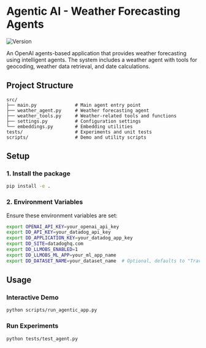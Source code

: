 # Agentic AI - Weather Forecasting Agents

![Version](https://img.shields.io/badge/version-0.1.0-blue.svg)

An OpenAI agents-based application that provides weather forecasting using intelligent agents. The system includes a weather agent with tools for geocoding, weather data retrieval, and date calculations.

## Project Structure

```text
src/
├── main.py              # Main agent entry point
├── weather_agent.py     # Weather forecasting agent
├── weather_tools.py     # Weather-related tools and functions
├── settings.py          # Configuration settings
└── embeddings.py        # Embedding utilities
tests/                   # Experiments and unit tests
scripts/                 # Demo and utility scripts
```

## Setup

### 1. Install the package

```bash
pip install -e .
```

### 2. Environment Variables

Ensure these environment variables are set:

```bash
export OPENAI_API_KEY=your_openai_api_key
export DD_API_KEY=your_datadog_api_key
export DD_APPLICATION_KEY=your_datadog_app_key
export DD_SITE=datadoghq.com
export DD_LLMOBS_ENABLED=1
export DD_LLMOBS_ML_APP=your_ml_app_name
export DD_DATASET_NAME=your_dataset_name  # Optional, defaults to "Traveler"
```

## Usage

### Interactive Demo

```bash
python scripts/run_agentic_app.py
```

### Run Experiments

```bash
python tests/test_agent.py
```
